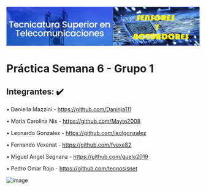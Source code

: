 ![image](https://github.com/ISPC-TST-Sensores-y-Actuadores/practica-de-la-1er-semana-grupo-1/blob/main/portada_sensores.jpg)

# Práctica Semana 6 - Grupo 1

## Integrantes: :heavy_check_mark:
•	 Daniella Mazzini - https://github.com/Daninja111 

•	Maria Carolina Nis - https://github.com/Mayte2008

•	Leonardo Gonzalez - https://github.com/leolgonzalez

•	Fernando Vexenat - https://github.com/fvexe82

•	Miguel Angel Segnana - https://github.com/guelo2019

•	Pedro Omar Rojo - https://github.com/tecnosisnet


![image](https://user-images.githubusercontent.com/84986194/195123078-b47ebb48-c5b9-4082-91b9-882c58a724b6.png)
